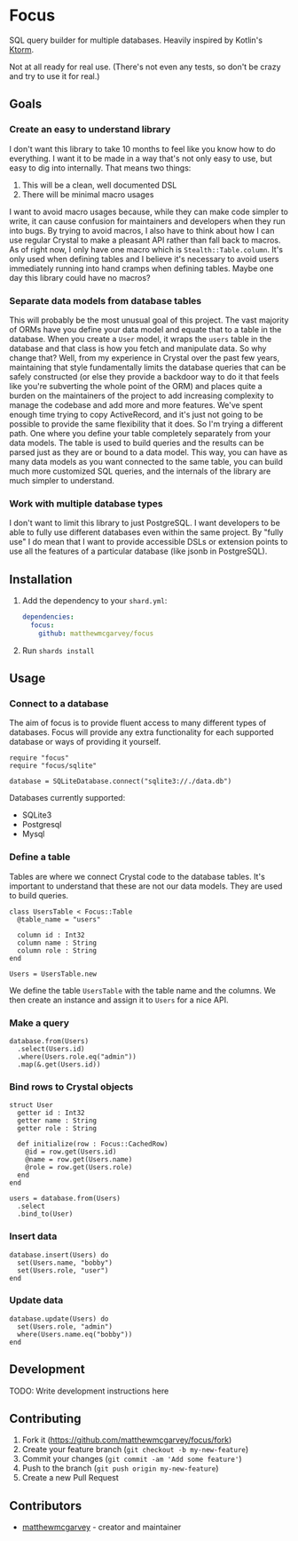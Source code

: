 # Focus

SQL query builder for multiple databases. Heavily inspired by Kotlin's [Ktorm](https://www.ktorm.org).

Not at all ready for real use. (There's not even any tests, so don't be crazy and try to use it for real.)

## Goals

### Create an easy to understand library

I don't want this library to take 10 months to feel like you know how to do everything.
I want it to be made in a way that's not only easy to use, but easy to dig into internally.
That means two things:

1. This will be a clean, well documented DSL
2. There will be minimal macro usages

I want to avoid macro usages because, while they can make code simpler to write, it can cause confusion for maintainers and developers when they run into bugs.
By trying to avoid macros, I also have to think about how I can use regular Crystal to make a pleasant API rather than fall back to macros.
As of right now, I only have one macro which is `Stealth::Table.column`. It's only used when defining tables and I believe it's necessary to avoid users immediately running into hand cramps when defining tables.
Maybe one day this library could have no macros?

### Separate data models from database tables

This will probably be the most unusual goal of this project.
The vast majority of ORMs have you define your data model and equate that to a table in the database.
When you create a `User` model, it wraps the `users` table in the database and that class is how you fetch and manipulate data.
So why change that?
Well, from my experience in Crystal over the past few years, maintaining that style fundamentally limits the database queries that can be safely constructed (or else they provide a backdoor way to do it that feels like you're subverting the whole point of the ORM) and places quite a burden on the maintainers of the project to add increasing complexity to manage the codebase and add more and more features.
We've spent enough time trying to copy ActiveRecord, and it's just not going to be possible to provide the same flexibility that it does.
So I'm trying a different path. One where you define your table completely separately from your data models. The table is used to build queries and the results can be parsed just as they are or bound to a data model.
This way, you can have as many data models as you want connected to the same table, you can build much more customized SQL queries, and the internals of the library are much simpler to understand.

### Work with multiple database types

I don't want to limit this library to just PostgreSQL. I want developers to be able to fully use different databases even within the same project.
By "fully use" I do mean that I want to provide accessible DSLs or extension points to use all the features of a particular database (like jsonb in PostgreSQL).

## Installation

1. Add the dependency to your `shard.yml`:

   ```yaml
   dependencies:
     focus:
       github: matthewmcgarvey/focus
   ```

2. Run `shards install`

## Usage

### Connect to a database

The aim of focus is to provide fluent access to many different types of databases.
Focus will provide any extra functionality for each supported database or ways of providing it yourself.

```crystal
require "focus"
require "focus/sqlite"

database = SQLiteDatabase.connect("sqlite3://./data.db")
```

Databases currently supported:

- SQLite3
- Postgresql
- Mysql

### Define a table

Tables are where we connect Crystal code to the database tables.
It's important to understand that these are not our data models.
They are used to build queries.

```crystal
class UsersTable < Focus::Table
  @table_name = "users"

  column id : Int32
  column name : String
  column role : String
end

Users = UsersTable.new
```

We define the table `UsersTable` with the table name and the columns.
We then create an instance and assign it to `Users` for a nice API.

### Make a query

```crystal
database.from(Users)
  .select(Users.id)
  .where(Users.role.eq("admin"))
  .map(&.get(Users.id))
```

### Bind rows to Crystal objects

```crystal
struct User
  getter id : Int32
  getter name : String
  getter role : String

  def initialize(row : Focus::CachedRow)
    @id = row.get(Users.id)
    @name = row.get(Users.name)
    @role = row.get(Users.role)
  end
end

users = database.from(Users)
  .select
  .bind_to(User)
```

### Insert data

```crystal
database.insert(Users) do
  set(Users.name, "bobby")
  set(Users.role, "user")
end
```

### Update data

```crystal
database.update(Users) do
  set(Users.role, "admin")
  where(Users.name.eq("bobby"))
end
```

## Development

TODO: Write development instructions here

## Contributing

1. Fork it (<https://github.com/matthewmcgarvey/focus/fork>)
2. Create your feature branch (`git checkout -b my-new-feature`)
3. Commit your changes (`git commit -am 'Add some feature'`)
4. Push to the branch (`git push origin my-new-feature`)
5. Create a new Pull Request

## Contributors

- [matthewmcgarvey](https://github.com/matthewmcgarvey) - creator and maintainer

